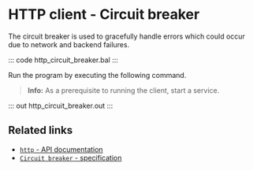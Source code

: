 # HTTP client - Circuit breaker

The circuit breaker is used to gracefully handle errors which could occur due to network and backend failures.

::: code http_circuit_breaker.bal :::

Run the program by executing the following command.

>**Info:** As a prerequisite to running the client, start a service.

::: out http_circuit_breaker.out :::

## Related links
- [`http` - API documentation](https://lib.ballerina.io/ballerina/http/latest/)
- [`Circuit breaker` - specification](https://ballerina.io/spec/http/#2415-circuit-breaker)
